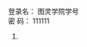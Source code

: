 登录名： 图灵学院学号  
密 码： 111111  
1. [pdf链接]: http://git.tulingxueyuan.cn/java-vip/Document/src/master/%e5%9b%be%e7%81%b5%e6%9e%b6%e6%9e%84%e5%b8%88%e7%ac%ac%e4%b8%89%e6%9c%9f/%e4%b8%80%ef%bc%9a%e6%ba%90%e7%a0%81%e6%a1%86%e6%9e%b6%e4%b8%93%e9%a2%98/%e7%ac%ac%e4%b8%80%e8%8a%82%ef%bc%9aIOC%e5%ae%b9%e5%99%a8%e8%ae%be%e8%ae%a1%e7%90%86%e5%bf%b5%e4%b8%8e%e6%a0%b8%e5%bf%83%e6%b3%a8%e8%a7%a3%e7%9a%84%e4%bd%bf%e7%94%a8-%e5%8f%b8%e9%a9%ac/%e7%ac%ac%e4%b8%80%e8%8a%82%e8%af%be-Spring%e6%ba%90%e7%a0%81%e5%88%86%e6%9e%90%e4%b9%8b-%e5%b8%b8%e8%a7%81%e5%ba%95%e5%b1%82%e6%a0%b8%e5%bf%83%e6%b3%a8%e8%a7%a3-2%20%282%29.pdf
